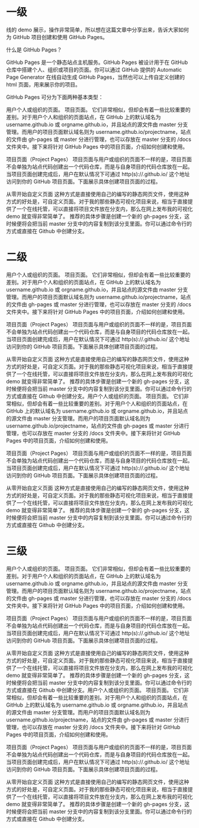 # 一级
线的 demo 展示，操作非常简单，所以想在这篇文章中分享出来，告诉大家如何为 GitHub 项目创建和使用 GitHub Pages。

什么是 GitHub Pages？

GitHub Pages 是一个静态站点主机服务。GitHub Pages 被设计用于在 GitHub 仓库中搭建个人、组织或项目的页面。你可以通过 GitHub 提供的 Automatic Page Generator 在线自动生成 GitHub Pages，当然也可以上传自定义创建的 html 页面，用来展示你的项目。

GitHub Pages 可分为下面两种基本类型：

用户个人或组织的页面。
项目页面。
它们非常相似，但却会有着一些比较重要的差别。对于用户个人和组织的页面站点，在 GitHub 上的默认域名为 username.github.io 或 orgname.github.io，并且站点的源文件由 master 分支管理。而用户的项目页面默认域名则为 username.github.io/projectname，站点的文件由 gh-pages 或 master 分进行管理，也可以存放在 master 分支的 /docs 文件夹中。接下来将针对 GitHub Pages 中的项目页面，介绍如何创建和使用。

项目页面（Project Pages）
项目页面与用户或组织的页面不一样的是，项目页面不会单独为站点代码创建出一个代码仓库，而是与自身项目的代码仓库放在一起。当项目页面创建完成后，用户在默认情况下可通过 http(s)://<username>.github.io/<projectname> 这个地址访问到你的 GitHub 项目页面。下面展示具体创建项目页面的过程。

从零开始自定义页面
这种方式是直接使用自己的编写的静态网页文件，使用这种方式的好处是，可自定义页面。对于我的那些静态可视化项目来说，相当于直接提供了一个在线托管，可以直接将项目文件放在分支内，那么在网上发布我的可视化 demo 就变得非常简单了。
推荐的具体步骤是创建一个新的 gh-pages 分支，这时候便将会把当前 master 分支中的内容复制到该分支里面。你可以通过命令行的方式或直接在 Github 中创建分支。

# 二级
用户个人或组织的页面。
项目页面。
它们非常相似，但却会有着一些比较重要的差别。对于用户个人和组织的页面站点，在 GitHub 上的默认域名为 username.github.io 或 orgname.github.io，并且站点的源文件由 master 分支管理。而用户的项目页面默认域名则为 username.github.io/projectname，站点的文件由 gh-pages 或 master 分进行管理，也可以存放在 master 分支的 /docs 文件夹中。接下来将针对 GitHub Pages 中的项目页面，介绍如何创建和使用。

项目页面（Project Pages）
项目页面与用户或组织的页面不一样的是，项目页面不会单独为站点代码创建出一个代码仓库，而是与自身项目的代码仓库放在一起。当项目页面创建完成后，用户在默认情况下可通过 http(s)://<username>.github.io/<projectname> 这个地址访问到你的 GitHub 项目页面。下面展示具体创建项目页面的过程。

从零开始自定义页面
这种方式是直接使用自己的编写的静态网页文件，使用这种方式的好处是，可自定义页面。对于我的那些静态可视化项目来说，相当于直接提供了一个在线托管，可以直接将项目文件放在分支内，那么在网上发布我的可视化 demo 就变得非常简单了。
推荐的具体步骤是创建一个新的 gh-pages 分支，这时候便将会把当前 master 分支中的内容复制到该分支里面。你可以通过命令行的方式或直接在 Github 中创建分支。用户个人或组织的页面。
项目页面。
它们非常相似，但却会有着一些比较重要的差别。对于用户个人和组织的页面站点，在 GitHub 上的默认域名为 username.github.io 或 orgname.github.io，并且站点的源文件由 master 分支管理。而用户的项目页面默认域名则为 username.github.io/projectname，站点的文件由 gh-pages 或 master 分进行管理，也可以存放在 master 分支的 /docs 文件夹中。接下来将针对 GitHub Pages 中的项目页面，介绍如何创建和使用。

项目页面（Project Pages）
项目页面与用户或组织的页面不一样的是，项目页面不会单独为站点代码创建出一个代码仓库，而是与自身项目的代码仓库放在一起。当项目页面创建完成后，用户在默认情况下可通过 http(s)://<username>.github.io/<projectname> 这个地址访问到你的 GitHub 项目页面。下面展示具体创建项目页面的过程。

从零开始自定义页面
这种方式是直接使用自己的编写的静态网页文件，使用这种方式的好处是，可自定义页面。对于我的那些静态可视化项目来说，相当于直接提供了一个在线托管，可以直接将项目文件放在分支内，那么在网上发布我的可视化 demo 就变得非常简单了。
推荐的具体步骤是创建一个新的 gh-pages 分支，这时候便将会把当前 master 分支中的内容复制到该分支里面。你可以通过命令行的方式或直接在 Github 中创建分支。

# 三级
用户个人或组织的页面。
项目页面。
它们非常相似，但却会有着一些比较重要的差别。对于用户个人和组织的页面站点，在 GitHub 上的默认域名为 username.github.io 或 orgname.github.io，并且站点的源文件由 master 分支管理。而用户的项目页面默认域名则为 username.github.io/projectname，站点的文件由 gh-pages 或 master 分进行管理，也可以存放在 master 分支的 /docs 文件夹中。接下来将针对 GitHub Pages 中的项目页面，介绍如何创建和使用。

项目页面（Project Pages）
项目页面与用户或组织的页面不一样的是，项目页面不会单独为站点代码创建出一个代码仓库，而是与自身项目的代码仓库放在一起。当项目页面创建完成后，用户在默认情况下可通过 http(s)://<username>.github.io/<projectname> 这个地址访问到你的 GitHub 项目页面。下面展示具体创建项目页面的过程。

从零开始自定义页面
这种方式是直接使用自己的编写的静态网页文件，使用这种方式的好处是，可自定义页面。对于我的那些静态可视化项目来说，相当于直接提供了一个在线托管，可以直接将项目文件放在分支内，那么在网上发布我的可视化 demo 就变得非常简单了。
推荐的具体步骤是创建一个新的 gh-pages 分支，这时候便将会把当前 master 分支中的内容复制到该分支里面。你可以通过命令行的方式或直接在 Github 中创建分支。用户个人或组织的页面。
项目页面。
它们非常相似，但却会有着一些比较重要的差别。对于用户个人和组织的页面站点，在 GitHub 上的默认域名为 username.github.io 或 orgname.github.io，并且站点的源文件由 master 分支管理。而用户的项目页面默认域名则为 username.github.io/projectname，站点的文件由 gh-pages 或 master 分进行管理，也可以存放在 master 分支的 /docs 文件夹中。接下来将针对 GitHub Pages 中的项目页面，介绍如何创建和使用。

项目页面（Project Pages）
项目页面与用户或组织的页面不一样的是，项目页面不会单独为站点代码创建出一个代码仓库，而是与自身项目的代码仓库放在一起。当项目页面创建完成后，用户在默认情况下可通过 http(s)://<username>.github.io/<projectname> 这个地址访问到你的 GitHub 项目页面。下面展示具体创建项目页面的过程。

从零开始自定义页面
这种方式是直接使用自己的编写的静态网页文件，使用这种方式的好处是，可自定义页面。对于我的那些静态可视化项目来说，相当于直接提供了一个在线托管，可以直接将项目文件放在分支内，那么在网上发布我的可视化 demo 就变得非常简单了。
推荐的具体步骤是创建一个新的 gh-pages 分支，这时候便将会把当前 master 分支中的内容复制到该分支里面。你可以通过命令行的方式或直接在 Github 中创建分支。
